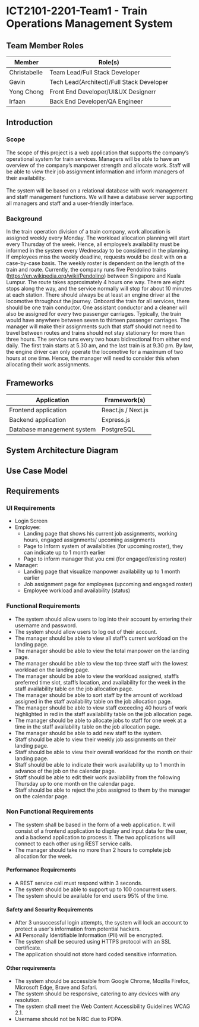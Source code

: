 # ICT2101-2201-Team1 - Train Operations Management System

## Team Member Roles

| Member    | Role(s) 	|
| ---------- | ------------------------- |
| Christabelle    | Team Lead/Full Stack Developer |
| Gavin    | Tech Lead(Architect)/Full Stack Developer |
| Yong Chong    | Front End Developer/UI&UX Designerr |
| Irfaan    | Back End Developer/QA Engineer |

## Introduction
### Scope
The scope of this project is a web application that supports the company’s operational system for train services. Managers will be able to have an overview of the company’s manpower strength and allocate work. Staff will be able to view their job assignment information and inform managers of their availability.
<br/>
<br/>
The system will be based on a relational database with work management and staff management functions. We will have a database server supporting all managers and staff and a user-friendly interface.

### Background
In the train operation division of a train company, work allocation is assigned weekly every Monday. The workload allocation planning will start every Thursday of the week. Hence, all employee’s availability must be informed in the system every Wednesday to be considered in the planning. If employees miss the weekly deadline, requests would be dealt with on a case-by-case basis. The weekly roster is dependent on the length of the train and route. Currently, the company runs five Pendolino trains (https://en.wikipedia.org/wiki/Pendolino) between Singapore and Kuala Lumpur. The route takes approximately 4 hours one way. There are eight stops along the way, and the service normally will stop for about 10 minutes at each station. There should always be at least an engine driver at the locomotive throughout the journey. Onboard the train for all services, there should be one train conductor. One assistant conductor and a cleaner will also be assigned for every two passenger carriages. Typically, the train would have anywhere between seven to thirteen passenger carriages. The manager will make their assignments such that staff should not need to travel between routes and trains should not stay stationary for more than three hours. The service runs every two hours bidirectional from either end daily. The first train starts at 5.30 am, and the last train is at 9.30 pm. By law, the engine driver can only operate the locomotive for a maximum of two hours at one time. Hence, the manager will need to consider this when allocating their work assignments.

## Frameworks
| Application    | Framework(s) 	|
| ---------- | ------------------------- |
| Frontend application   | React.js / Next.js	|
| Backend application    | Express.js	|
| Database management system   | PostgreSQL	|

## System Architecture Diagram

## Use Case Model

## Requirements 
### UI Requirements
- Login Screen
- Employee:
	- Landing page that shows his current job assignments, working hours, engaged assignments/ upcoming assignments
	- Page to Inform system of availalbities (for upcoming roster), they can indicate up to 1 month earlier
	- Page to inform manager that you cmi (for engaged/existing roster)
- Manager:
	- Landing page that visualize manpower availability up to 1 month earlier
	- Job assignment page for employees (upcoming and engaged roster)
	- Employee workload and availability (status)

### Functional Requirements
- The system should allow users to log into their account by entering their username and password.
- The system should allow users to log out of their account.
- The manager should be able to view all staff’s current workload on the landing page.
- The manager should be able to view the total manpower on the landing page.
- The manager should be able to view the top three staff with the lowest workload on the landing page.
- The manager should be able to view the workload assigned, staff’s preferred time slot, staff’s location, and availability for the week in the staff availability table on the job allocation page.
- The manager should be able to sort staff by the amount of workload assigned in the staff availability table on the job allocation page.
- The manager should be able to view staff exceeding 40 hours of work highlighted in red in the staff availability table on the job allocation page.
- The manager should be able to allocate jobs to staff for one week at a time in the staff availability table on the job allocation page.
- The manager should be able to add new staff to the system.
- Staff should be able to view their weekly job assignments on their landing page.
- Staff should be able to view their overall workload for the month on their landing page.
- Staff should be able to indicate their work availability up to 1 month in advance of the job on the calendar page.
- Staff should be able to edit their work availability from the following Thursday up to one month on the calendar page.
- Staff should be able to reject the jobs assigned to them by the manager on the calendar page.

### Non Functional Requirements
- The system shall be based in the form of a web application. It will consist of a frontend application to display and input data for the user, and a backend application to process it. The two applications will connect to each other using REST service calls.
- The manager should take no more than 2 hours to complete job allocation for the week.
#### Performance Requirements
- A REST service call must respond within 3 seconds.
- The system should be able to support up to 100 concurrent users.
- The system should be available for end users 95% of the time.

#### Safety and Security Requirements
- After 3 unsuccessful login attempts, the system will lock an account to protect a user's information from potential hackers.
- All Personally Identifiable Information (PII) will be encrypted.
- The system shall be secured using HTTPS protocol with an SSL certificate.
- The application should not store hard coded sensitive information.

#### Other requirements
- The system should be accessible from Google Chrome, Mozilla Firefox, Microsoft Edge, Brave and Safari.
- The system should be responsive, catering to any devices with any resolution.
- The system shall meet the Web Content Accessibility Guidelines WCAG 2.1.
- Username should not be NRIC due to PDPA.
